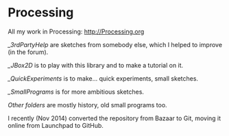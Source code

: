 Processing
==========

All my work in Processing: http://Processing.org

*_3rdPartyHelp* are sketches from somebody else, which I helped to improve (in the forum).

*_JBox2D* is to play with this library and to make a tutorial on it.

*_QuickExperiments* is to make... quick experiments, small sketches.

*_SmallPrograms* is for more ambitious sketches.

*Other folders* are mostly history, old small programs too.

I recently (Nov 2014) converted the repository from Bazaar to Git, moving it online from Launchpad to GitHub.
